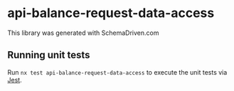 
# api-balance-request-data-access

This library was generated with SchemaDriven.com

## Running unit tests

Run `nx test api-balance-request-data-access` to execute the unit tests via [Jest](https://jestjs.io).


